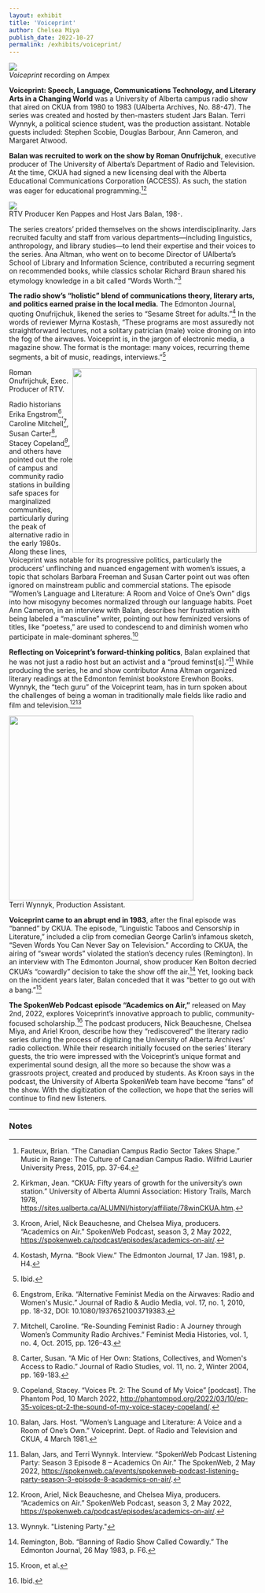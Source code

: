 ```yaml
---
layout: exhibit
title: 'Voiceprint'
author: Chelsea Miya
publish_date: 2022-10-27
permalink: /exhibits/voiceprint/
---
```



<div class = "figure">
  <img src="{{ '/img/VoiceprintTape.jpg' | absolute_url }}"/>
  <figcaption><i>Voiceprint</i> recording on Ampex</figcaption>
</div>


**Voiceprint: Speech, Language, Communications Technology, and Literary Arts in a Changing World** was a University of Alberta campus radio show that aired on CKUA from 1980 to 1983 (UAlberta Archives, No. 88-47). The series was created and hosted by then-masters student Jars Balan. Terri Wynnyk, a political science student, was the production assistant. Notable guests included: Stephen Scobie, Douglas Barbour, Ann Cameron, and Margaret Atwood. 

**Balan was recruited to work on the show by Roman Onufrijchuk**, executive producer of The University of Alberta’s Department of Radio and Television. At the time, CKUA had signed a new licensing deal with the Alberta Educational Communications Corporation (ACCESS). As such, the station was eager for educational programming.[^1][^2]

<div class = "figure">
  <img src="{{ '/img/pappesBalan.jpg' | absolute_url }}"/>
  <figcaption>RTV Producer Ken Pappes and Host Jars Balan, 198-.</figcaption>
</div>

The series creators’ prided themselves on the shows interdisciplinarity. Jars recruited faculty and staff from various departments—including linguistics, anthropology, and library studies—to lend their expertise and their voices to the series. Ana Altman, who went on to become Director of UAlberta’s School of Library and Information Science, contributed a recurring segment on recommended books, while classics scholar Richard Braun shared his etymology knowledge in a bit called “Words Worth.”[^3]

**The radio show’s “holistic” blend of communications theory, literary arts, and politics earned praise in the local media.** The Edmonton Journal, quoting Onufrijchuk, likened the series to “Sesame Street for adults.”[^4] In the words of reviewer Myrna Kostash, “These programs are most assuredly not straightforward lectures, not a solitary patrician (male) voice droning on into the fog of the airwaves. Voiceprint is, in the jargon of electronic media, a magazine show. The format is the montage: many voices, recurring theme segments, a bit of music, readings, interviews.”[^5]

<div class = "figure right">
  <img src="{{ '/img/RomanO.jpg' | absolute_url }}" width="375" style="float: right;"/>
<figcaption>Roman Onufrijchuk, Exec. Producer of RTV.</figcaption>
</div>

Radio historians Erika Engstrom[^6], Caroline Mitchell[^7], Susan Carter[^8], Stacey Copeland[^9], and others have pointed out the role of campus and community radio stations in building safe spaces for marginalized communities, particularly during the peak of alternative radio in the early 1980s. Along these lines, Voiceprint was notable for its progressive politics, particularly the producers’ unflinching and nuanced engagement with women’s issues, a topic that scholars Barbara Freeman and Susan Carter point out was often ignored on mainstream public and commercial stations. The episode “Women’s Language and Literature: A Room and Voice of One’s Own” digs into how misogyny becomes normalized through our language habits. Poet Ann Cameron, in an interview with Balan, describes her frustration with being labeled a “masculine” writer, pointing out how feminized versions of titles, like “poetess,” are used to condescend to and diminish women who participate in male-dominant spheres.[^10]

**Reflecting on Voiceprint’s forward-thinking politics**, Balan explained that he was not just a radio host but an activist and a “proud feminst\[s\].”[^11] While producing the series, he and show contributor Anna Altman organized literary readings at the Edmonton feminist bookstore Erewhon Books. Wynnyk, the “tech guru” of the Voiceprint team, has in turn spoken about the challenges of being a woman in traditionally male fields like radio and film and television.[^12][^13]

<div class = "figure left">
  <img src="{{ '/img/TerriW.jpg' | absolute_url }}" width="375"/>
  <figcaption>Terri Wynnyk, Production Assistant.</figcaption>
</div>

**Voiceprint came to an abrupt end in 1983**, after the final episode was “banned” by CKUA. The episode, “Linguistic Taboos and Censorship in Literature,” included a clip from comedian George Carlin’s infamous sketch, “Seven Words You Can Never Say on Television.” According to CKUA, the airing of “swear words” violated the station’s decency rules (Remington). In an interview with The Edmonton Journal, show producer Ken Bolton decried CKUA’s “cowardly” decision to take the show off the air.[^14] Yet, looking back on the incident years later, Balan conceded that it was “better to go out with a bang.”[^15]

**The SpokenWeb Podcast episode “Academics on Air,”** released on May 2nd, 2022, explores Voiceprint’s innovative approach to public, community-focused scholarship.[^16] The podcast producers, Nick Beauchesne, Chelsea Miya, and Ariel Kroon, describe how they “rediscovered” the literary radio series during the process of digitizing the University of Alberta Archives’ radio collection. While their research initially focused on the series’ literary guests, the trio were impressed with the Voiceprint’s unique format and experimental sound design, all the more so because the show was a grassroots project, created and produced by students. As Kroon says in the podcast, the University of Alberta SpokenWeb team have become “fans” of the show. With the digitization of the collection, we hope that the series will continue to find new listeners.


---

### Notes

[^1]: Fauteux, Brian. “The Canadian Campus Radio Sector Takes Shape.” Music in Range: The Culture of Canadian Campus Radio. Wilfrid Laurier University Press, 2015, pp. 37-64.

[^2]: Kirkman, Jean. “CKUA: Fifty years of growth for the university’s own station.” University of Alberta Alumni Association: History Trails, March 1978, https://sites.ualberta.ca/ALUMNI/history/affiliate/78winCKUA.htm.

[^3]: Kroon, Ariel, Nick Beauchesne, and Chelsea Miya, producers. “Academics on Air.” SpokenWeb Podcast, season 3, 2 May 2022, https://spokenweb.ca/podcast/episodes/academics-on-air/.

[^4]: Kostash, Myrna. “Book View.” The Edmonton Journal, 17 Jan. 1981, p. H4.

[^5]: Ibid.

[^6]: Engstrom, Erika. “Alternative Feminist Media on the Airwaves: Radio and Women's Music.” Journal of Radio & Audio Media, vol. 17, no. 1, 2010, pp. 18-32, DOI: 10.1080/19376521003719383.

[^7]: Mitchell, Caroline. “Re-Sounding Feminist Radio : A Journey through Women’s Community Radio Archives.” Feminist Media Histories, vol. 1, no. 4, Oct. 2015, pp. 126–43.

[^8]: Carter, Susan. “A Mic of Her Own: Stations, Collectives, and Women's Access to Radio.” Journal of Radio Studies, vol. 11, no. 2, Winter 2004, pp. 169-183.

[^9]: Copeland, Stacey. “Voices Pt. 2: The Sound of My Voice” [podcast]. The Phantom Pod, 10 March 2022, http://phantompod.org/2022/03/10/ep-35-voices-pt-2-the-sound-of-my-voice-stacey-copeland/.

[^10]: Balan, Jars. Host. “Women’s Language and Literature: A Voice and a Room of One’s Own.” Voiceprint. Dept. of Radio and Television and CKUA, 4 March 1981.

[^11]: Balan, Jars, and Terri Wynnyk. Interview. “SpokenWeb Podcast Listening Party: Season 3 Episode 8 – Academics On Air.” The SpokenWeb, 2 May 2022, https://spokenweb.ca/events/spokenweb-podcast-listening-party-season-3-episode-8-academics-on-air/. 

[^12]: Kroon, Ariel, Nick Beauchesne, and Chelsea Miya, producers. “Academics on Air.” SpokenWeb Podcast, season 3, 2 May 2022, https://spokenweb.ca/podcast/episodes/academics-on-air/. 

[^13]: Wynnyk. "Listening Party."

[^14]: Remington, Bob. “Banning of Radio Show Called Cowardly.” The Edmonton Journal, 26 May 1983, p. F6.

[^15]: Kroon, et al.

[^16]: Ibid.
